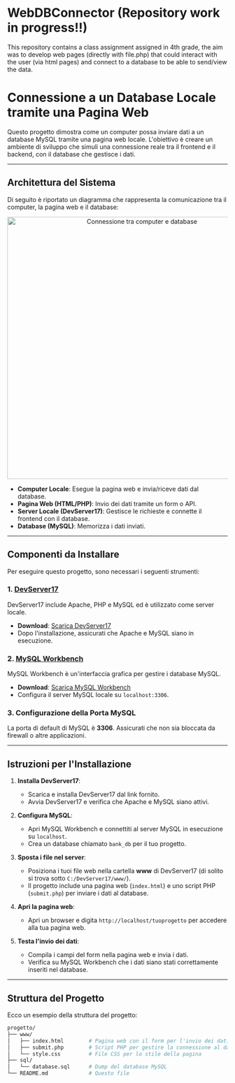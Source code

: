 # WebDBConnector (Repository work in progress!!)
This repository contains a class assignment assigned in 4th grade, the aim was to develop web pages (directly with file.php) that could interact with the user (via html pages) and connect to a database to be able to send/view the data.


# Connessione a un Database Locale tramite una Pagina Web

Questo progetto dimostra come un computer possa inviare dati a un database MySQL tramite una pagina web locale. L'obiettivo è creare un ambiente di sviluppo che simuli una connessione reale tra il frontend e il backend, con il database che gestisce i dati.

---

## Architettura del Sistema

Di seguito è riportato un diagramma che rappresenta la comunicazione tra il computer, la pagina web e il database:

<div align="center">
  <img src="https://via.placeholder.com/600x300?text=Computer+connects+to+Database+via+Webpage" alt="Connessione tra computer e database" width="600"/>
</div>

- **Computer Locale**: Esegue la pagina web e invia/riceve dati dal database.
- **Pagina Web (HTML/PHP)**: Invio dei dati tramite un form o API.
- **Server Locale (DevServer17)**: Gestisce le richieste e connette il frontend con il database.
- **Database (MySQL)**: Memorizza i dati inviati.

---

## Componenti da Installare

Per eseguire questo progetto, sono necessari i seguenti strumenti:

### 1. [DevServer17](https://sourceforge.net/projects/wampserver/)
   DevServer17 include Apache, PHP e MySQL ed è utilizzato come server locale.

   - **Download**: [Scarica DevServer17](https://sourceforge.net/projects/wampserver/)
   - Dopo l'installazione, assicurati che Apache e MySQL siano in esecuzione.

### 2. [MySQL Workbench](https://dev.mysql.com/downloads/workbench/)
   MySQL Workbench è un'interfaccia grafica per gestire i database MySQL.

   - **Download**: [Scarica MySQL Workbench](https://dev.mysql.com/downloads/workbench/)
   - Configura il server MySQL locale su `localhost:3306`.

### 3. Configurazione della Porta MySQL
   La porta di default di MySQL è **3306**. Assicurati che non sia bloccata da firewall o altre applicazioni.

---

## Istruzioni per l'Installazione

1. **Installa DevServer17**:
   - Scarica e installa DevServer17 dal link fornito.
   - Avvia DevServer17 e verifica che Apache e MySQL siano attivi.

2. **Configura MySQL**:
   - Apri MySQL Workbench e connettiti al server MySQL in esecuzione su `localhost`.
   - Crea un database chiamato `bank_db` per il tuo progetto.

3. **Sposta i file nel server**:
   - Posiziona i tuoi file web nella cartella **www** di DevServer17 (di solito si trova sotto `C:/DevServer17/www/`).
   - Il progetto include una pagina web (`index.html`) e uno script PHP (`submit.php`) per inviare i dati al database.

4. **Apri la pagina web**:
   - Apri un browser e digita `http://localhost/tuoprogetto` per accedere alla tua pagina web.

5. **Testa l'invio dei dati**:
   - Compila i campi del form nella pagina web e invia i dati.
   - Verifica su MySQL Workbench che i dati siano stati correttamente inseriti nel database.

---

## Struttura del Progetto

Ecco un esempio della struttura del progetto:

```bash
progetto/
├── www/
│   ├── index.html        # Pagina web con il form per l'invio dei dati
│   ├── submit.php        # Script PHP per gestire la connessione al database
│   └── style.css         # File CSS per lo stile della pagina
├── sql/
│   └── database.sql      # Dump del database MySQL
└── README.md             # Questo file

